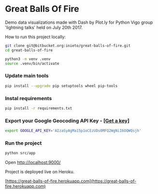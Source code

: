 # Great Balls Of Fire

Demo data visualizations made with Dash by Plot.ly for Python Vigo group 'lightning talks' held on July 20th 2017.

How to run this project locally:

```Bash
git clone git@bitbucket.org:inieto/great-balls-of-fire.git
cd great-balls-of-fire
```

```Bash
python3 -m venv .venv
source .venv/bin/activate
```

### Update main tools

```Bash
pip install --upgrade pip setuptools wheel pip-tools
```

### Instal requirements

```Bash
pip install -r requirements.txt
```

### Export your Google Geocoding API Key - [[Get a key]](https://developers.google.com/maps/documentation/geocoding/intro?hl=es-419)
```Bash
export GOOGLE_API_KEY='AIzaSyAgMa15p1oCEzUDs0MFQ2WgNiI6OQWQsjh'
```

### Run the project

```Bash
python src/app
```

Open [http://localhost:9000/](http://localhost:9000/)

Project is deployed live on Heroku.

[https://great-balls-of-fire.herokuapp.com](https://great-balls-of-fire.herokuapp.com)